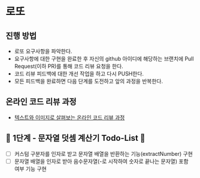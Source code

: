 # 로또
## 진행 방법
* 로또 요구사항을 파악한다.
* 요구사항에 대한 구현을 완료한 후 자신의 github 아이디에 해당하는 브랜치에 Pull Request(이하 PR)를 통해 코드 리뷰 요청을 한다.
* 코드 리뷰 피드백에 대한 개선 작업을 하고 다시 PUSH한다.
* 모든 피드백을 완료하면 다음 단계를 도전하고 앞의 과정을 반복한다.

## 온라인 코드 리뷰 과정
* [텍스트와 이미지로 살펴보는 온라인 코드 리뷰 과정](https://github.com/next-step/nextstep-docs/tree/master/codereview)

## 🚀 1단계 - 문자열 덧셈 계산기 Todo-List 🎯
- [ ] 커스텀 구분자를 인자로 받고 문자열 배열을 반환하는 기능(extractNumber) 구현
- [ ] 문자열 배열을 인자로 받아 음수문자열(-로 시작하여 숫자로 끝나는 문자열) 포함 여부 기능 구현
